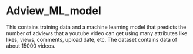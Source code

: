 # Adview_ML_model
This contains training data and a machine learning model that predicts the number of adviews that a youtube video can get using many attributes like likes, views, comments, upload date, etc. The dataset contains data of about 15000 videos.

